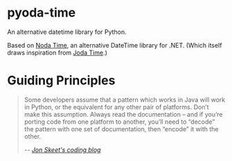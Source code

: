 # pyoda-time

An alternative datetime library for Python.

Based on [Noda Time](https://github.com/nodatime/nodatime), an alternative DateTime library for .NET. (Which itself draws inspiration from [Joda Time](https://github.com/JodaOrg/joda-time).)

# Guiding Principles

> Some developers assume that a pattern which works in Java will work in Python, or the equivalent for any other pair of platforms. Don’t make this assumption. Always read the documentation – and if you’re porting code from one platform to another, you’ll need to “decode” the pattern with one set of documentation, then “encode” it with the other.
>
> -- <cite>[Jon Skeet's coding blog](https://codeblog.jonskeet.uk/2015/05/05/common-mistakes-in-datetime-formatting-and-parsing/)</cite>
